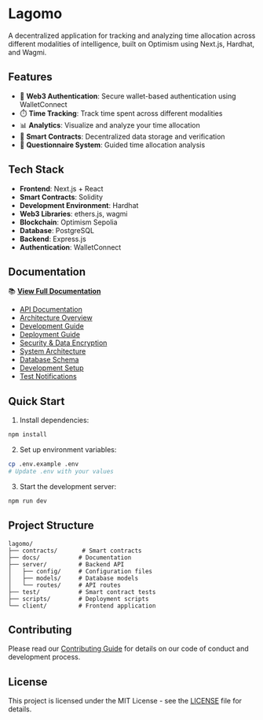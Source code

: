 # Lagomo

A decentralized application for tracking and analyzing time allocation across different modalities of intelligence, built on Optimism using Next.js, Hardhat, and Wagmi.

## Features

- 🔐 **Web3 Authentication**: Secure wallet-based authentication using WalletConnect
- ⏱️ **Time Tracking**: Track time spent across different modalities
- 📊 **Analytics**: Visualize and analyze your time allocation
- 🤝 **Smart Contracts**: Decentralized data storage and verification
- 🔄 **Questionnaire System**: Guided time allocation analysis

## Tech Stack

- **Frontend**: Next.js + React
- **Smart Contracts**: Solidity
- **Development Environment**: Hardhat
- **Web3 Libraries**: ethers.js, wagmi
- **Blockchain**: Optimism Sepolia
- **Database**: PostgreSQL
- **Backend**: Express.js
- **Authentication**: WalletConnect

## Documentation

📚 **[View Full Documentation](./docs/README.md)**

- [API Documentation](./docs/api/README.md)
- [Architecture Overview](./docs/architecture/README.md)
- [Development Guide](./docs/development/README.md)
- [Deployment Guide](./docs/deployment/README.md)
- [Security & Data Encryption](./docs/security/data-encryption.md)
- [System Architecture](./docs/architecture/system-overview.md)
- [Database Schema](./docs/architecture/database-schema.md)
- [Development Setup](./docs/development/setup.md)
- [Test Notifications](./docs/operations/notifications.md)

## Quick Start

1. Install dependencies:
```bash
npm install
```

2. Set up environment variables:
```bash
cp .env.example .env
# Update .env with your values
```

3. Start the development server:
```bash
npm run dev
```

## Project Structure

```
lagomo/
├── contracts/       # Smart contracts
├── docs/           # Documentation
├── server/         # Backend API
│   ├── config/     # Configuration files
│   ├── models/     # Database models
│   └── routes/     # API routes
├── test/           # Smart contract tests
├── scripts/        # Deployment scripts
└── client/         # Frontend application
```

## Contributing

Please read our [Contributing Guide](./docs/contributing/README.md) for details on our code of conduct and development process.

## License

This project is licensed under the MIT License - see the [LICENSE](LICENSE) file for details.
